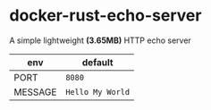 # docker-rust-echo-server

A simple lightweight **(3.65MB)** HTTP echo server

| env     | default          |
| ------- | ---------------- |
| PORT    | `8080`           |
| MESSAGE | `Hello My World` |

